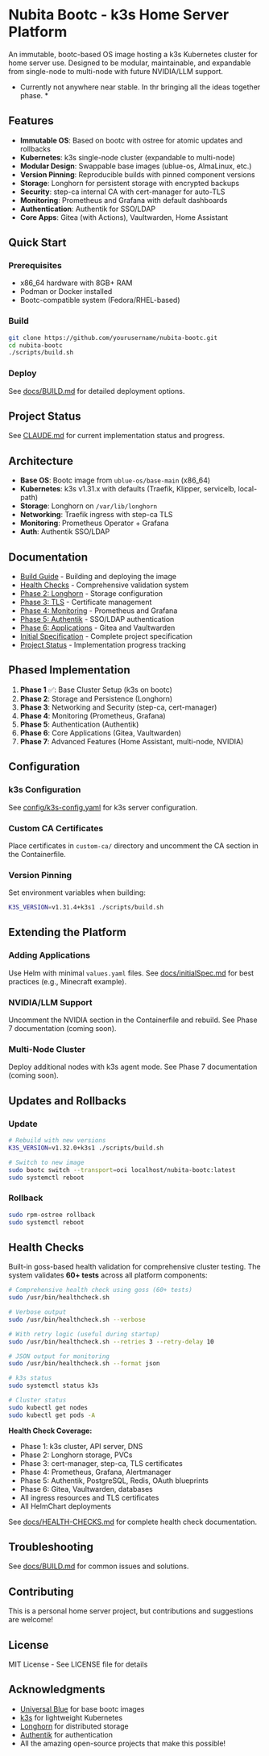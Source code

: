 # Nubita Bootc - k3s Home Server Platform

An immutable, bootc-based OS image hosting a k3s Kubernetes cluster for home server use. Designed to be modular, maintainable, and expandable from single-node to multi-node with future NVIDIA/LLM support.

 * Currently not anywhere near stable. In thr bringing all the ideas together phase. *

## Features

- **Immutable OS**: Based on bootc with ostree for atomic updates and rollbacks
- **Kubernetes**: k3s single-node cluster (expandable to multi-node)
- **Modular Design**: Swappable base images (ublue-os, AlmaLinux, etc.)
- **Version Pinning**: Reproducible builds with pinned component versions
- **Storage**: Longhorn for persistent storage with encrypted backups
- **Security**: step-ca internal CA with cert-manager for auto-TLS
- **Monitoring**: Prometheus and Grafana with default dashboards
- **Authentication**: Authentik for SSO/LDAP
- **Core Apps**: Gitea (with Actions), Vaultwarden, Home Assistant

## Quick Start

### Prerequisites

- x86_64 hardware with 8GB+ RAM
- Podman or Docker installed
- Bootc-compatible system (Fedora/RHEL-based)

### Build

```bash
git clone https://github.com/yourusername/nubita-bootc.git
cd nubita-bootc
./scripts/build.sh
```

### Deploy

See [docs/BUILD.md](docs/BUILD.md) for detailed deployment options.

## Project Status

See [CLAUDE.md](CLAUDE.md) for current implementation status and progress.

## Architecture

- **Base OS**: Bootc image from `ublue-os/base-main` (x86_64)
- **Kubernetes**: k3s v1.31.x with defaults (Traefik, Klipper, servicelb, local-path)
- **Storage**: Longhorn on `/var/lib/longhorn`
- **Networking**: Traefik ingress with step-ca TLS
- **Monitoring**: Prometheus Operator + Grafana
- **Auth**: Authentik SSO/LDAP

## Documentation

- [Build Guide](docs/BUILD.md) - Building and deploying the image
- [Health Checks](docs/HEALTH-CHECKS.md) - Comprehensive validation system
- [Phase 2: Longhorn](docs/PHASE2-LONGHORN.md) - Storage configuration
- [Phase 3: TLS](docs/PHASE3-TLS.md) - Certificate management
- [Phase 4: Monitoring](docs/PHASE4-MONITORING.md) - Prometheus and Grafana
- [Phase 5: Authentik](docs/PHASE5-AUTHENTIK.md) - SSO/LDAP authentication
- [Phase 6: Applications](docs/PHASE6-APPLICATIONS.md) - Gitea and Vaultwarden
- [Initial Specification](docs/initialSpec.md) - Complete project specification
- [Project Status](CLAUDE.md) - Implementation progress tracking

## Phased Implementation

1. **Phase 1** ✅: Base Cluster Setup (k3s on bootc)
2. **Phase 2**: Storage and Persistence (Longhorn)
3. **Phase 3**: Networking and Security (step-ca, cert-manager)
4. **Phase 4**: Monitoring (Prometheus, Grafana)
5. **Phase 5**: Authentication (Authentik)
6. **Phase 6**: Core Applications (Gitea, Vaultwarden)
7. **Phase 7**: Advanced Features (Home Assistant, multi-node, NVIDIA)

## Configuration

### k3s Configuration

See [config/k3s-config.yaml](config/k3s-config.yaml) for k3s server configuration.

### Custom CA Certificates

Place certificates in `custom-ca/` directory and uncomment the CA section in the Containerfile.

### Version Pinning

Set environment variables when building:

```bash
K3S_VERSION=v1.31.4+k3s1 ./scripts/build.sh
```

## Extending the Platform

### Adding Applications

Use Helm with minimal `values.yaml` files. See [docs/initialSpec.md](docs/initialSpec.md) for best practices (e.g., Minecraft example).

### NVIDIA/LLM Support

Uncomment the NVIDIA section in the Containerfile and rebuild. See Phase 7 documentation (coming soon).

### Multi-Node Cluster

Deploy additional nodes with k3s agent mode. See Phase 7 documentation (coming soon).

## Updates and Rollbacks

### Update

```bash
# Rebuild with new versions
K3S_VERSION=v1.32.0+k3s1 ./scripts/build.sh

# Switch to new image
sudo bootc switch --transport=oci localhost/nubita-bootc:latest
sudo systemctl reboot
```

### Rollback

```bash
sudo rpm-ostree rollback
sudo systemctl reboot
```

## Health Checks

Built-in goss-based health validation for comprehensive cluster testing. The system validates **60+ tests** across all platform components:

```bash
# Comprehensive health check using goss (60+ tests)
sudo /usr/bin/healthcheck.sh

# Verbose output
sudo /usr/bin/healthcheck.sh --verbose

# With retry logic (useful during startup)
sudo /usr/bin/healthcheck.sh --retries 3 --retry-delay 10

# JSON output for monitoring
sudo /usr/bin/healthcheck.sh --format json

# k3s status
sudo systemctl status k3s

# Cluster status
sudo kubectl get nodes
sudo kubectl get pods -A
```

**Health Check Coverage:**
- Phase 1: k3s cluster, API server, DNS
- Phase 2: Longhorn storage, PVCs
- Phase 3: cert-manager, step-ca, TLS certificates
- Phase 4: Prometheus, Grafana, Alertmanager
- Phase 5: Authentik, PostgreSQL, Redis, OAuth blueprints
- Phase 6: Gitea, Vaultwarden, databases
- All ingress resources and TLS certificates
- All HelmChart deployments

See [docs/HEALTH-CHECKS.md](docs/HEALTH-CHECKS.md) for complete health check documentation.

## Troubleshooting

See [docs/BUILD.md](docs/BUILD.md) for common issues and solutions.

## Contributing

This is a personal home server project, but contributions and suggestions are welcome!

## License

MIT License - See LICENSE file for details

## Acknowledgments

- [Universal Blue](https://universal-blue.org/) for base bootc images
- [k3s](https://k3s.io/) for lightweight Kubernetes
- [Longhorn](https://longhorn.io/) for distributed storage
- [Authentik](https://goauthentik.io/) for authentication
- All the amazing open-source projects that make this possible!
